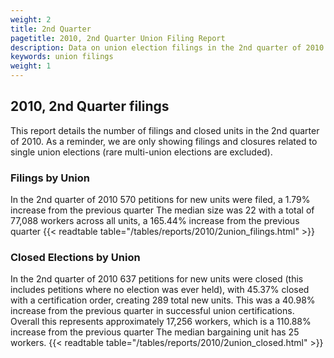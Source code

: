 ```yaml
---
weight: 2
title: 2nd Quarter
pagetitle: 2010, 2nd Quarter Union Filing Report
description: Data on union election filings in the 2nd quarter of 2010
keywords: union filings
weight: 1
---
```


## 2010, 2nd Quarter filings

This report details the number of filings and closed units in the 2nd quarter of 2010. As a reminder, we are only showing filings and closures related to single union elections (rare multi-union elections are excluded).

### Filings by Union
In the 2nd quarter of 2010 570 petitions for new units were filed, a 1.79% increase from the previous quarter The median size was 22 with a total of 77,088 workers across all units, a 165.44% increase from the previous quarter
{{< readtable table="/tables/reports/2010/2union_filings.html" >}}

### Closed Elections by Union
In the 2nd quarter of 2010 637 petitions for new units were closed (this includes petitions where no election was ever held), with 45.37% closed with a certification order, creating 289 total new units. This was a 40.98% increase from the previous quarter in successful union certifications. Overall this represents approximately 17,256 workers, which is a 110.88% increase from the previous quarter The median bargaining unit has 25 workers.
{{< readtable table="/tables/reports/2010/2union_closed.html" >}}
